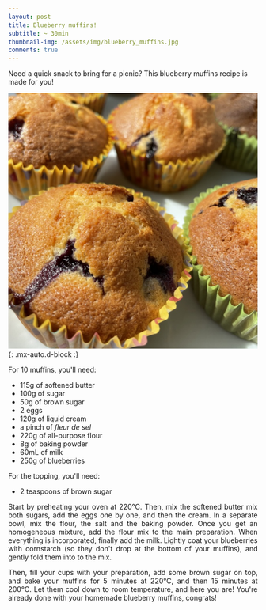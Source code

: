 ```yaml
---
layout: post
title: Blueberry muffins!
subtitle: ~ 30min
thumbnail-img: /assets/img/blueberry_muffins.jpg
comments: true
---
```


Need a quick snack to bring for a picnic? This blueberry muffins recipe is made for you!

![Blueberry muffins](/assets/img/blueberry_muffins.jpg){: .mx-auto.d-block :}

For 10 muffins, you'll need:

- 115g of softened butter
- 100g of sugar
- 50g of brown sugar
- 2 eggs
- 120g of liquid cream
- a pinch of <i>fleur de sel</i>
- 220g of all-purpose flour
- 8g of baking powder
- 60mL of milk
- 250g of blueberries

For the topping, you'll need:
- 2 teaspoons of brown sugar

<div style="text-align: justify">
<p> Start by preheating your oven at 220°C. Then, mix the softened butter mix both sugars, add the eggs one by one, and then the cream. In a separate bowl, mix the flour, the salt and the baking powder. Once you get an homogeneous mixture, add the flour mix to the main preparation. When everything is incorporated, finally add the milk. Lightly coat your blueberries with cornstarch (so they don't drop at the bottom of your muffins), and gently fold them into to the mix.</p>
<p> Then, fill your cups with your preparation, add some brown sugar on top, and bake your muffins for 5 minutes at 220°C, and then 15 minutes at 200°C. Let them cool down to room temperature, and here you are! You're already done with your homemade blueberry muffins, congrats!</p>
</div>
